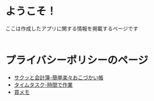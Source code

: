 # ようこそ！
ここは作成したアプリに関する情報を掲載するページです
<br><br>
# プライバシーポリシーのページ
- [サクッと会計簿-簡単楽々おこづかい帳](/privacy-policy/saku-to-kakeibo)
- [タイムタスク-時間で作業](/privacy-policy/time-task.md)
- [買メモ](/privacy-policy/kaimemo.md)